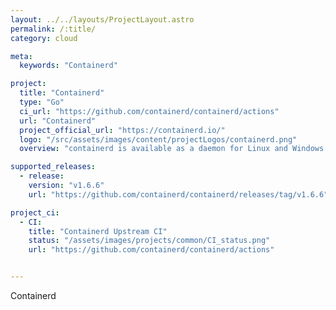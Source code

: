 ```yaml
---
layout: ../../layouts/ProjectLayout.astro
permalink: /:title/
category: cloud

meta:
  keywords: "Containerd"

project:
  title: "Containerd"
  type: "Go"
  ci_url: "https://github.com/containerd/containerd/actions"
  url: "Containerd"
  project_official_url: "https://containerd.io/"
  logo: "/src/assets/images/content/projectLogos/containerd.png"
  overview: "containerd is available as a daemon for Linux and Windows. It manages the complete container lifecycle of its host system, from image transfer and storage to container execution and supervision to low-level storage to network attachments and beyond."

supported_releases:
  - release:
    version: "v1.6.6"
    url: "https://github.com/containerd/containerd/releases/tag/v1.6.6"

project_ci:
  - CI:
    title: "Containerd Upstream CI"
    status: "/assets/images/projects/common/CI_status.png"
    url: "https://github.com/containerd/containerd/actions"


---
```


<p>Containerd</p>

